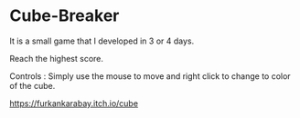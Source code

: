 # Cube-Breaker
It is a small game that I developed in 3 or 4 days.

Reach the highest score.

Controls : Simply use the mouse to move and right click to change to color of the cube.

https://furkankarabay.itch.io/cube
